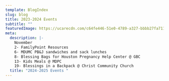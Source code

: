 ```yaml
---
template: BlogIndex
slug: blog
title: 2023-2024 Events
subtitle: ""
featuredImage: https://ucarecdn.com/c64fe446-51e0-4789-a327-bbbb27fa711f/
meta:
  description: |-
    November
    2- FamilyPoint Resources 
    6- MDUMC PB&J sandwiches and sack lunches
    8- Blessing Bags for Houston Pregnancy Help Center @ GBC
    13- Kids Meals @ MDPC
    19- Blessings in a Backpack @ Christ Community Church 
  title: "2024-2025 Events "
---
```

